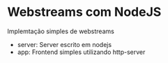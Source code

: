 # Webstreams com NodeJS

Implemtação simples de webstreams

- server: Server escrito em nodejs
- app: Frontend simples utilizando http-server
